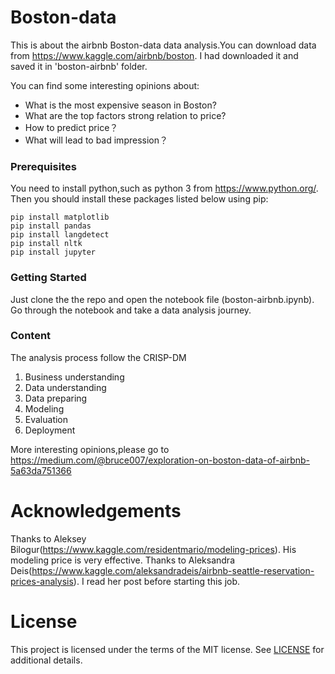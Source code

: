 # Boston-data

This is about the airbnb Boston-data data analysis.You can download data from https://www.kaggle.com/airbnb/boston.
I had downloaded it and saved it in 'boston-airbnb' folder.

You can find some interesting opinions about:

* What is the most expensive season in Boston?
* What are the top factors strong relation to price?
* How to predict price？ 
* What will lead to bad impression？

### Prerequisites

You need to install python,such as python 3 from https://www.python.org/.
Then you should install these packages listed below using pip:

```
pip install matplotlib
pip install pandas 
pip install langdetect 
pip install nltk 
pip install jupyter 
```

### Getting Started

Just clone the the repo and open the notebook file (boston-airbnb.ipynb).
Go through the notebook and take a data analysis journey.

### Content
The analysis process follow the CRISP-DM

1. Business understanding
2. Data understanding
3. Data preparing
4. Modeling 
5. Evaluation
6. Deployment

More interesting opinions,please go to 
https://medium.com/@bruce007/exploration-on-boston-data-of-airbnb-5a63da751366 

# Acknowledgements
Thanks to Aleksey Bilogur(https://www.kaggle.com/residentmario/modeling-prices). His modeling price is very effective.
Thanks to Aleksandra Deis(https://www.kaggle.com/aleksandradeis/airbnb-seattle-reservation-prices-analysis). I read her post before starting this job.


# License

This project is licensed under the terms of the MIT license. See [LICENSE](https://github.com/ahomer/airbnb_bst/blob/master/LICENSE) for additional details.
